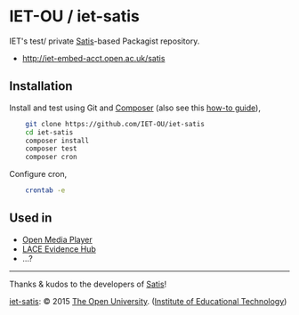 # IET-OU / iet-satis

IET's test/ private [Satis][]-based Packagist repository.

* http://iet-embed-acct.open.ac.uk/satis


## Installation

Install and test using Git and [Composer][] (also see this [how-to guide][howto]),

```sh
    git clone https://github.com/IET-OU/iet-satis
    cd iet-satis
    composer install
    composer test
    composer cron
```

Configure cron,

```sh
    crontab -e
```


## Used in

* [Open Media Player](https://github.com/IET-OU/open-media-player#!composer.json)
* [LACE Evidence Hub](https://github.com/IET-OU/oer-evidence-hub-org#!composer.json)
* ...?


---
Thanks & kudos to the developers of [Satis][]!

[iet-satis][]: © 2015 [The Open University][ou]. ([Institute of Educational Technology][iet])


[iet-satis]: https://github.com/IET-OU/iet-satis
[Satis]: https://github.com/composer/satis
[howto]: https://getcomposer.org/doc/articles/handling-private-packages-with-satis.md "Handling private packages with Satis"
[Composer]: https://getcomposer.org/
[iet]: http://iet.open.ac.uk/
[ou]: http://www.open.ac.uk/
